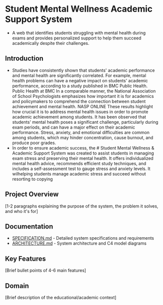 # Student Mental Wellness Academic Support System
* A web that identifies students struggling with mental health during exams and provides personalized support to help them succeed academically despite their challenges.

## Introduction
* Studies have consistently shown that students' academic performance and mental health are significantly correlated.  For example, mental health problems can have a negative impact on students' academic performance, according to a study published in BMC Public Health. 
 Public Health at BMC In a comparable manner, the National Association of School Psychologists emphasizes how important it is for academics and policymakers to comprehend the connection between student achievement and mental health. NASP ONLINE
These results highlight how crucial it is to address mental health issues in order to promote academic achievement among students.
It has been observed that students' mental health poses a significant challenge, particularly during exam periods, and can have a major effect on their academic performance.  Stress, anxiety, and emotional difficulties are common among students, which may hinder concentration, cause burnout, and produce poor grades.
* In order to ensure academic success, the # Student Mental Wellness & Academic Support System was created to assist students in managing exam stress and preserving their mental health.  It offers individualized mental health advice, recommends efficient study techniques, and includes a self-assessment test to gauge stress and anxiety levels. It wilhelping students manage academic stress and succeed without resorting to copying


## Project Overview
[1-2 paragraphs explaining the purpose of the system, the problem it solves, and who it's for]

## Documentation
- [SPECIFICATION.md](SPECIFICATION.md) - Detailed system specifications and requirements
- [ARCHITECTURE.md](ARCHITECTURE.md) - System architecture and C4 model diagrams

## Key Features
[Brief bullet points of 4-6 main features]

## Domain
[Brief description of the educational/academic context]
